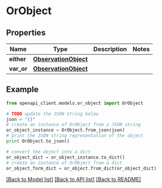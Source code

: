 # OrObject


## Properties
Name | Type | Description | Notes
------------ | ------------- | ------------- | -------------
**either** | [**ObservationObject**](ObservationObject.md) |  | 
**var_or** | [**ObservationObject**](ObservationObject.md) |  | 

## Example

```python
from openapi_client.models.or_object import OrObject

# TODO update the JSON string below
json = "{}"
# create an instance of OrObject from a JSON string
or_object_instance = OrObject.from_json(json)
# print the JSON string representation of the object
print OrObject.to_json()

# convert the object into a dict
or_object_dict = or_object_instance.to_dict()
# create an instance of OrObject from a dict
or_object_form_dict = or_object.from_dict(or_object_dict)
```
[[Back to Model list]](../README.md#documentation-for-models) [[Back to API list]](../README.md#documentation-for-api-endpoints) [[Back to README]](../README.md)


